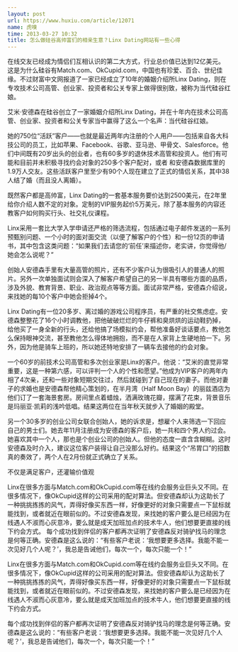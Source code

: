 ```yaml
---
layout: post
url: https://www.huxiu.com/article/12071
name: 虎嗅
time: 2013-03-27 10:32
title: 怎么做硅谷高帅富们的相亲生意？Linx Dating网站有一些心得
---
```

在线交友已经成为情侣们互相认识的第二大方式，行业总价值已达到12亿美元。这是为什么硅谷有Match.com、OkCupid.com，中国也有珍爱、百合、世纪佳缘。不过财富中文网报道了一家已经成立了10年的婚姻介绍所Linx Dating，则在专攻技术公司高管、创业家、投资者和公关专家上做得很别致，被称为当代硅谷红娘。

艾米·安德森在硅谷创立了一家婚姻介绍所Linx Dating，并在十年内在技术公司高管、创业家、投资者和公关专家当中赢得了这么一个名声：当代硅谷红娘。

她的750位“活跃”客户——也就是最近两年内注册的个人用户——包括来自各大科技公司的员工，比如苹果、Facebook、谷歌、亚马逊、甲骨文、Salesforce。他们中间既有20岁出头的创业者，也有60多岁的退休技术高管和投资人。他们有可能和目前并未积极寻找约会对象的250多个客户配对，或者 和安德森数据库里的1.9万人交友。这些活跃客户里至少有90个人现在建立了正式的情侣关系，其中38人结了婚（而且没人离婚）。

既然客户都是高帅富，Linx Dating的一套基本服务要价达到2500美元，在2年里给你介绍人数不定的对象。定制的VIP服务起价5万美元，除了基本服务的内容还教客户如何购买行头、社交礼仪课程。

Linx采用一套比大学入学申请还严格的筛选流程，包括通过电子邮件发送的一系列预甄别问题、一个小时的面对面交流（以便了解客户的个性）和一份12页的申请书，其中包含这类问题：“如果我们去请您的‘前任’来描述你，老实讲，你觉得他/她会怎么说呢？”

创始人安德森手里有大量高管的照片，还有不少客户认为很吸引人的普通人的照片。另外一次单独面试则会深入了解客户希望自己的另一半具有哪些方面的品质，涉及外貌、教育背景、职业、政治观点等等方面。面试非常严格，安德森介绍说，来找她的每10个客户中她会拒掉4个。

Linx Dating有一位20多岁、离过婚的游戏公司程序员，有严重的社交焦虑症。安德森整整花了16个小时调教他，把他破破烂烂的牛仔裤和臭烘烘的运动鞋扔掉，给他买了一身全新的行头，还给他搞了场模拟约会，帮他准备好谈话要点，教他怎么保持眼神交流，甚至教他怎么得体地拥抱，而不是在人家背上生硬地拍一下。另外，因为他是骑车上班的，所以她还特地安排了一辆车去接他的约会对象。

一个60岁的前技术公司高管和多次创业家是Linx的客户。他说：“艾米的直觉非常重要，这是一种第六感，可以评判一个人的个性和愿望。”他成为VIP客户的两年内相了4次亲，还和一些对象短期交往过，然后就碰到了自己现在的妻子。而他对妻子的求婚也是安德森帮他精心策划的，在半月湾（Half Moon Bay）的丽兹酒店为他们订了一套海景套房。房间里点着蜡烛，洒满玫瑰花瓣，摆满了花束，背景音乐是玛丽亚·凯莉的浅吟低唱。结果这两位在当年秋天就步入了婚姻的殿堂。

另一个30多岁的创业公司女联合创始人，她的诉求是，想雇个人来筛选一下回应自己的男士们。她去年11月注册成为安德森的客户后，她一共和四个男人约过会。她喜欢其中一个人，那也是个创业公司的创始人。但他的态度一直含含糊糊。这时安德森及时介入，建议这位客户装得让自己没那么好约。结果这个“吊胃口”的招数真的奏效了，两个人在2月份就正式确立了关系。

不仅是满足客户，还灌输价值观

Linx在很多方面与Match.com和OkCupid.com等在线约会服务业巨头又不同。在很多情况下，像OkCupid这样的公司采用的配对算法。但安德森却认为这助长了一种挑挑拣拣的风气，弄得好像买东西一样，好像更好的对象只需要点一下鼠标就能找到，或者就近在眼前似的。不过安德森发现，来找她的客户要么是已经因为在线遇人不淑而心灰意冷，要么就是成天加班加点的技术牛人，他们想要更直接的线下约会方式。 每个成功找到伴侣的客户都再次证明了安德森反对骑驴找马的理念是何等正确。安德森是这么说的：“有些客户老说：‘我想要更多选择。我能不能一次见好几个人呢？’，我总是告诫他们，每次一个，每次只能一个！”

Linx在很多方面与Match.com和OkCupid.com等在线约会服务业巨头又不同。在很多情况下，像OkCupid这样的公司采用的配对算法。但安德森却认为这助长了一种挑挑拣拣的风气，弄得好像买东西一样，好像更好的对象只需要点一下鼠标就能找到，或者就近在眼前似的。不过安德森发现，来找她的客户要么是已经因为在线遇人不淑而心灰意冷，要么就是成天加班加点的技术牛人，他们想要更直接的线下约会方式。

每个成功找到伴侣的客户都再次证明了安德森反对骑驴找马的理念是何等正确。安德森是这么说的：“有些客户老说：‘我想要更多选择。我能不能一次见好几个人呢？’，我总是告诫他们，每次一个，每次只能一个！”

